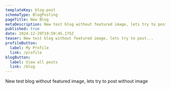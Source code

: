 ```yaml
---
templateKey: blog-post
schemaType: BlogPosting
pageTitle: New Blog
metaDescription: New test blog without featured image, lets try to post without image
published: true
date: 2024-12-29T19:59:45.175Z
teaser: New test blog without featured image, lets try to post...
profileButton:
  label: My Profile
  link: /profile
blogButton:
  label: View all posts
  link: /blog
---
```

New test blog without featured image, lets try to post without image